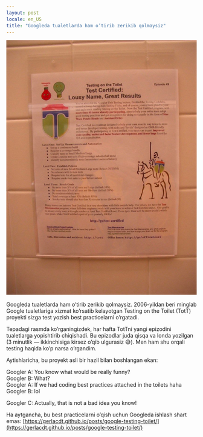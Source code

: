 ```yaml
---
layout: post
locale: en_US
title: "Googleda tualetlarda ham o’tirib zerikib qolmaysiz"
---
```


![Testing on the toilet](/assets/tott.jpg)

Googleda tualetlarda ham o’tirib zerikib qolmaysiz. 2006-yildan beri minglab Google tualetlariga xizmat ko’rsatib kelayotgan Testing on the Toilet (TotT) proyekti sizga test yozish best practicelarni o’rgatadi.

Tepadagi rasmda ko’rganingizdek, har hafta TotTni yangi epizodini tualetlarga yopishtirib chiqishadi. Bu epizodlar juda qisqa va londa yozilgan (3 minutlik — ikkinchisiga kirsez o’qib ulgurasiz 😅). Men ham shu orqali testing haqida ko’p narsa o’rgandim.

Aytishlaricha, bu proyekt asli bir hazil bilan boshlangan ekan:

<div>Googler A: You know what would be really funny?</div>
<div>Googler B: What?</div>
<div>Googler A: If we had coding best practices attached in the toilets haha</div>
<div>Googler B: lol</div>
<p>Googler C: Actually, that is not a bad idea you know!</p>


Ha aytgancha, bu best practicelarni o’qish uchun Googleda ishlash shart emas: [https://gerlacdt.github.io/posts/google-testing-toilet/](https://gerlacdt.github.io/posts/google-testing-toilet/)